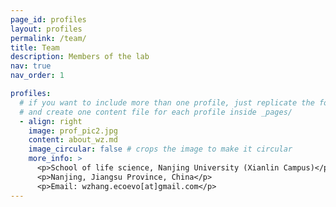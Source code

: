 ```yaml
---
page_id: profiles
layout: profiles
permalink: /team/
title: Team
description: Members of the lab
nav: true
nav_order: 1

profiles:
  # if you want to include more than one profile, just replicate the following block
  # and create one content file for each profile inside _pages/
  - align: right
    image: prof_pic2.jpg
    content: about_wz.md
    image_circular: false # crops the image to make it circular
    more_info: >
      <p>School of life science, Nanjing University (Xianlin Campus)</p>
      <p>Nanjing, Jiangsu Province, China</p>
      <p>Email: wzhang.ecoevo[at]gmail.com</p>
---
```

